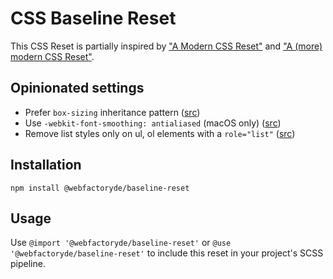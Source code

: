 # CSS Baseline Reset

This CSS Reset is partially inspired by ["A Modern CSS Reset"](https://piccalil.li/blog/a-modern-css-reset/) and ["A (more) modern CSS Reset"](https://piccalil.li/blog/a-more-modern-css-reset/).

## Opinionated settings
 
- Prefer `box-sizing` inheritance pattern ([src](https://css-tricks.com/inheriting-box-sizing-probably-slightly-better-best-practice/))
- Use `-webkit-font-smoothing: antialiased` (macOS only) ([src](https://dbushell.com/2024/11/05/webkit-font-smoothing/))
- Remove list styles only on ul, ol elements with a `role="list"` ([src](https://www.scottohara.me/blog/2019/01/12/lists-and-safari.html))

## Installation

```
npm install @webfactoryde/baseline-reset
```

## Usage

Use `@import '@webfactoryde/baseline-reset'` or `@use '@webfactoryde/baseline-reset'` to include this reset in your project's SCSS pipeline.
